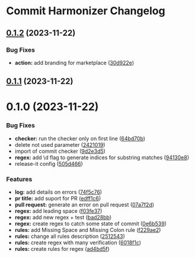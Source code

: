 # Commit Harmonizer Changelog

## [0.1.2](https://github.com/aisevim/conventional-commits-action/compare/0.1.1...0.1.2) (2023-11-22)


### Bug Fixes

* **action:** add branding for marketplace ([30d922e](https://github.com/aisevim/conventional-commits-action/commit/30d922e7e97c67a2194b371775ad41f63e46ebb8))

## [0.1.1](https://github.com/aisevim/conventional-commits-action/compare/0.1.0...0.1.1) (2023-11-22)

# 0.1.0 (2023-11-22)


### Bug Fixes

* **checker:** run the checker only on first line ([64bd70b](https://github.com/aisevim/conventional-commits-action/commit/64bd70b9f6a5f032d55ebdcf6beff973df8e956b))
* delete not used parameter ([2421019](https://github.com/aisevim/conventional-commits-action/commit/2421019be9ac2abeaa400f9e28a6ad1723ad6039))
* import of commit checker ([9d2e3d5](https://github.com/aisevim/conventional-commits-action/commit/9d2e3d58df133ee9b1709e0dc0f8f36ff0794df0))
* **regex:** add \d flag to generate indices for substring matches ([94130e8](https://github.com/aisevim/conventional-commits-action/commit/94130e831494b2e90b432cee11178a9c56af87d5))
* release-it config ([505d466](https://github.com/aisevim/conventional-commits-action/commit/505d4662eb341c9719b2905b6e3e451fe9eeb7c7))


### Features

* **log:** add details on errors ([74f5c76](https://github.com/aisevim/conventional-commits-action/commit/74f5c7682caacfff40d15b538b94acf07ddb4ec0))
* **pr title:** add suport for PR ([edff1c6](https://github.com/aisevim/conventional-commits-action/commit/edff1c6f9e7fece5d4fe91eb84148c9d551ec63c))
* **pull request:** generate an error on pull request ([07a7f2d](https://github.com/aisevim/conventional-commits-action/commit/07a7f2daab402aaeefcd3fe0352e2d8842dbaa85))
* **regex:** add leading space ([f03fe37](https://github.com/aisevim/conventional-commits-action/commit/f03fe3778349bf35181fb06a0171d96b70168a14))
* **regex:** add new regex + test ([bad28bb](https://github.com/aisevim/conventional-commits-action/commit/bad28bb6bb1c98dcfe8ca559c094037178fc3f22))
* **regex:** create regex to catch some state of commit ([0e6b539](https://github.com/aisevim/conventional-commits-action/commit/0e6b539d4d9327985127d79ddd1a65ca7b5113e2))
* **rules:** add Missing Space and Missing Colon rule ([f229ae2](https://github.com/aisevim/conventional-commits-action/commit/f229ae23b7b0bec28b14a7185dccb2dc77ea553a))
* **rules:** change all rules description ([2512543](https://github.com/aisevim/conventional-commits-action/commit/2512543c41a91ab25c17f35694c24fd957f20a03))
* **rules:** create regex with many verification ([6018f1c](https://github.com/aisevim/conventional-commits-action/commit/6018f1c4d4aab9759b45258e723113f5b374e700))
* **rules:** create rules for regex ([ad4bd5f](https://github.com/aisevim/conventional-commits-action/commit/ad4bd5f1f04e10c1f706711ccd1f3e758a7de494))
